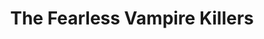 ---
title: "The Fearless Vampire Killers"

year: 1967

director: "Roman Polanski"

summary: "They want to save her, but the castle is vampires!"

comment: "*What!? No* Chinatown*? No* The Pianist*? Vampire killers is like maybe his least recommended film. But it has that totally sexy scene with Sharon Tate in a towel, and after this film Polanski marries her, and then she got murdered by the manson family, and it is eerie seeing her look into his eyes with that in mind. Beat that, Repulsion lovers! This movie list RULES*"

video: "https://media.giphy.com/media/v1.Y2lkPTc5MGI3NjExc2N6OGJrdXU4ZGtrcGRtbHJ1eHkyd2RjbnQwa3ZmM3VjdGpvNjU5byZlcD12MV9pbnRlcm5hbF9naWZfYnlfaWQmY3Q9Zw/oxZuOySgTJA7S/giphy.mp4"

image: "https://media.giphy.com/media/oxZuOySgTJA7S/giphy.gif"

imdb: "https://www.imdb.com/title/tt0061655/"

quotes:
  
---